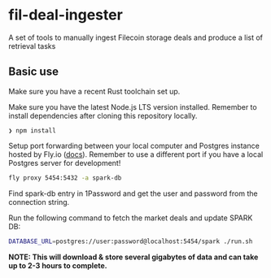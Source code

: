 # fil-deal-ingester

A set of tools to manually ingest Filecoin storage deals and produce a list of retrieval tasks

## Basic use

Make sure you have a recent Rust toolchain set up.

Make sure you have the latest Node.js LTS version installed. Remember to install dependencies after cloning this repository locally.

```
❯ npm install
```

Setup port forwarding between your local computer and Postgres instance hosted by Fly.io
  ([docs](https://fly.io/docs/postgres/connecting/connecting-with-flyctl/)). Remember to use a
  different port if you have a local Postgres server for development!

```sh
fly proxy 5454:5432 -a spark-db
```

Find spark-db entry in 1Password and get the user and password from the connection string.

Run the following command to fetch the market deals and update SPARK DB:

```sh
DATABASE_URL=postgres://user:password@localhost:5454/spark ./run.sh
```

**NOTE: This will download & store several gigabytes of data and can take up to 2-3 hours to complete.**

